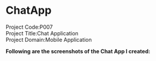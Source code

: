 # ChatApp
Project Code:P007<br/>
Project Title:Chat Application  
Project Domain:Mobile Application  
  
**Following are the screenshots of the Chat App I created:**  

